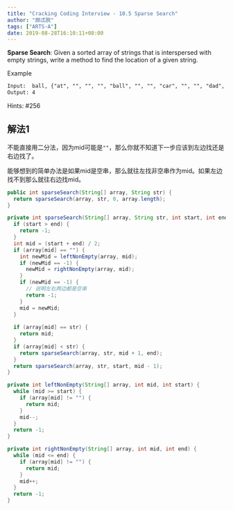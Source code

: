 ```yaml
---
title: "Cracking Coding Interview - 10.5 Sparse Search"
author: "颇忒脱"
tags: ["ARTS-A"]
date: 2019-08-28T16:10:11+08:00
---
```


<!--more-->

**Sparse Search**: Given a sorted array of strings that is interspersed with empty strings, write a method to find the location of a given string.

Example

```txt
Input:  ball, {"at", "", "", "", "ball", "", "", "car", "", "", "dad", "", ""}
Output: 4
```

Hints: #256

## 解法1

不能直接用二分法，因为mid可能是`""`，那么你就不知道下一步应该到左边找还是右边找了。

能够想到的简单办法是如果mid是空串，那么就往左找非空串作为mid。如果左边找不到那么就往右边找mid。

```java
public int sparseSearch(String[] array, String str) {
  return sparseSearch(array, str, 0, array.length);
}

private int sparseSearch(String[] array, String str, int start, int end) {
  if (start > end) {
    return -1;
  }
  int mid = (start + end) / 2;
  if (array[mid] == "") {
    int newMid = leftNonEmpty(array, mid);
    if (newMid == -1) {
      newMid = rightNonEmpty(array, mid);    
    }
    if (newMid == -1) {
      // 说明左右两边都是空串
      return -1;
    }
    mid = newMid;
  }
  
  if (array[mid] == str) {
    return mid;
  }
  if (array[mid] < str) {
    return sparseSearch(array, str, mid + 1, end);
  }
  return sparseSearch(array, str, start, mid - 1);
}

private int leftNonEmpty(String[] array, int mid, int start) {
  while (mid >= start) {
    if (array[mid] != "") {
      return mid;
    }
    mid--;
  }
  return -1;
}

private int rightNonEmpty(String[] array, int mid, int end) {
  while (mid <= end) {
    if (array[mid] != "") {
      return mid;
    }
    mid++;
  }
  return -1;
}
```

